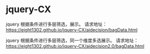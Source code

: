 # jquery-CX
jquery 根据条件进行多层筛选，展示。
请求地址：https://eight1302.github.io/jquery-CX/aidecision/bagData.html


jquery 根据条件进行多层筛选，同一个维度多选展示。
请求地址：https://eight1302.github.io/jquery-CX/aidecision2.0/bagData.html
